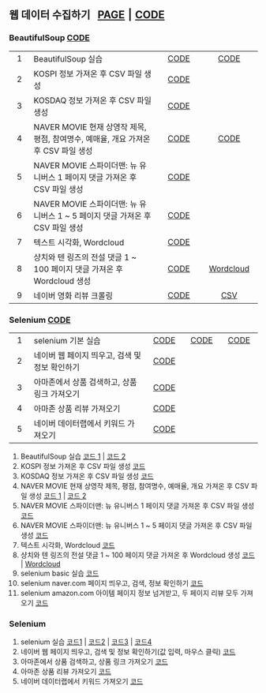 ## 웹 데이터 수집하기 &nbsp; [PAGE][Base_Page] ⎮ [CODE][Base_Code]

### BeautifulSoup [CODE][Bs_Code]

<table>
    <tr>
        <td width="70" align="center">1</td>
        <td width="630">BeautifulSoup 실습</td>
        <td width="150" align="center"><a href = "https://github.com/city1616/LikeLion_AI_SCHOOL_13th/blob/master/03.%20웹%20데이터%20수집하기/01.%20BeautifulSoup/04_BeautifulSoup_Basic.py">CODE</a></td>
        <td width="150" align="center"><a href = "https://github.com/city1616/LikeLion_AI_SCHOOL_13th/blob/master/03.%20웹%20데이터%20수집하기/01.%20BeautifulSoup/05_BeautifulSoup_Basic.py">CODE</a></td>
    </tr>
    <tr>
        <td align="center">2</td>
        <td>KOSPI 정보 가져온 후 CSV 파일 생성</td>
        <td align="center"><a href = "https://github.com/city1616/LikeLion_AI_SCHOOL_13th/blob/master/03.%20웹%20데이터%20수집하기/01.%20BeautifulSoup/06_stock_get.py">CODE</a></td>
        <td align="center"> </td>
    </tr>
    <tr>
        <td align="center">3</td>
        <td>KOSDAQ 정보 가져온 후 CSV 파일 생성</td>
        <td align="center"><a href = "https://github.com/city1616/LikeLion_AI_SCHOOL_13th/blob/master/03.%20웹%20데이터%20수집하기/01.%20BeautifulSoup/07_kosdaq.py">CODE</a></td>
        <td align="center"> </td>
    </tr>
    <tr>
        <td align="center">4</td>
        <td>NAVER MOVIE 현재 상영작 제목, 평점, 참여명수, 예매율, 개요 가져온 후 CSV 파일 생성</td>
        <td align="center"><a href = "https://github.com/city1616/LikeLion_AI_SCHOOL_13th/blob/master/03.%20웹%20데이터%20수집하기/01.%20BeautifulSoup/08_movie_info.py">CODE</a></td>
        <td align="center"><a href = "https://github.com/city1616/LikeLion_AI_SCHOOL_13th/blob/master/03.%20웹%20데이터%20수집하기/01.%20BeautifulSoup/09_naver_movie_01.py">CODE</a></td>
    </tr>
    <tr>
        <td align="center">5</td>
        <td>NAVER MOVIE 스파이더맨: 뉴 유니버스 1 페이지 댓글 가져온 후 CSV 파일 생성</td>
        <td align="center"><a href = "https://github.com/city1616/LikeLion_AI_SCHOOL_13th/blob/master/03.%20웹%20데이터%20수집하기/01.%20BeautifulSoup/10_naver_movie_comment_single_page.py">CODE</a></td>
        <td align="center"> </td>
    </tr>
    <tr>
        <td align="center">6</td>
        <td>NAVER MOVIE 스파이더맨: 뉴 유니버스 1 ~ 5 페이지 댓글 가져온 후 CSV 파일 생성</td>
        <td align="center"><a href = "https://github.com/city1616/LikeLion_AI_SCHOOL_13th/blob/master/03.%20웹%20데이터%20수집하기/01.%20BeautifulSoup/11_naver_movie_comment_multi_page.py">CODE</a></td>
        <td align="center"> </td>
    </tr>
    <tr>
        <td align="center">7</td>
        <td>텍스트 시각화, Wordcloud</td>
        <td align="center"><a href = "https://github.com/city1616/LikeLion_AI_SCHOOL_13th/blob/master/03.%20웹%20데이터%20수집하기/01.%20BeautifulSoup/12_text_vis.py">CODE</a></td>
        <td align="center"> </td>
    </tr>
    <tr>
        <td align="center">8</td>
        <td>샹치와 텐 링즈의 전설 댓글 1 ~ 100 페이지 댓글 가져온 후 Wordcloud 생성</td>
        <td align="center"><a href = "https://github.com/city1616/LikeLion_AI_SCHOOL_13th/blob/master/03.%20웹%20데이터%20수집하기/01.%20BeautifulSoup/13_text_vis2.py">CODE</a></td>
        <td align="center"><a href = "https://github.com/city1616/LikeLion_AI_SCHOOL_13th/blob/master/03.%20웹%20데이터%20수집하기/PNG/wordcloud_샹치와%20텐%20링즈의%20전설_댓글_1000개.png">Wordcloud</a></td>
    </tr>
    <tr>
        <td align="center">9</td>
        <td>네이버 영화 리뷰 크롤링</td>
        <td align="center"><a href = "https://github.com/city1616/LikeLion_AI_SCHOOL_13th/blob/master/03.%20웹%20데이터%20수집하기/01.%20BeautifulSoup/14_BeautifulSoup, Naver movie 리뷰 정보.ipynb">CODE</a></td>
        <td align="center"><a href = "https://github.com/city1616/LikeLion_AI_SCHOOL_13th/blob/master/03.%20웹%20데이터%20수집하기/CSV/스파이더맨리뷰.csv">CSV</a></td>
    </tr>
</table>

### Selenium [CODE][Selenium_Code]

<table>
    <tr>
        <td width="70" align="center">1</td>
        <td width="630">selenium 기본 실습</td>
        <td width="100" align="center"><a href = "https://github.com/city1616/LikeLion_AI_SCHOOL_13th/blob/master/03.%20웹%20데이터%20수집하기/02.%20Selenium/01_selenium_basic.py">CODE</a></td>
        <td width="100" align="center"><a href = "https://github.com/city1616/LikeLion_AI_SCHOOL_13th/blob/master/03.%20웹%20데이터%20수집하기/02.%20Selenium/02_selenium_basic.ipynb">CODE</a></td>
        <td width="100" align="center"><a href = "https://github.com/city1616/LikeLion_AI_SCHOOL_13th/blob/master/03.%20웹%20데이터%20수집하기/02.%20Selenium/06_selenium_실습.ipynb">CODE</a></td>
    </tr>
    <tr>
        <td align="center">2</td>
        <td>네이버 웹 페이지 띄우고, 검색 및 정보 확인하기</td>
        <td align="center"><a href = "https://github.com/city1616/LikeLion_AI_SCHOOL_13th/blob/master/03.%20웹%20데이터%20수집하기/02.%20Selenium/03_selenium_naver.ipynb">CODE</a></td>
        <td align="center"> </td>
        <td align="center"> </td>
    </tr>
    <tr>
        <td align="center">3</td>
        <td>아마존에서 상품 검색하고, 상품 링크 가져오기</td>
        <td align="center"><a href = "https://github.com/city1616/LikeLion_AI_SCHOOL_13th/blob/master/03.%20웹%20데이터%20수집하기/02.%20Selenium/04_selenium_amazon.ipynb">CODE</a></td>
        <td align="center"> </td>
        <td align="center"> </td>
    </tr>
    <tr>
        <td align="center">4</td>
        <td>아마존 상품 리뷰 가져오기</td>
        <td align="center"><a href = "https://github.com/city1616/LikeLion_AI_SCHOOL_13th/blob/master/03.%20웹%20데이터%20수집하기/02.%20Selenium/05_selenium_amazon_item_review.ipynb">CODE</a></td>
        <td align="center"> </td>
        <td align="center"> </td>
    </tr>
    <tr>
        <td align="center">5</td>
        <td>네이버 데이터랩에서 키워드 가져오기</td>
        <td align="center"><a href = "https://github.com/city1616/LikeLion_AI_SCHOOL_13th/blob/master/03.%20웹%20데이터%20수집하기/02.%20Selenium/07_Naver_Datalab.ipynb">CODE</a></td>
        <td align="center"> </td>
        <td align="center"> </td>
    </tr>
</table>


1. BeautifulSoup 실습 [코드 1](04_bs_basic.py) | [코드 2](05_bs_basic.py)
2. KOSPI 정보 가져온 후 CSV 파일 생성 [코드](06_stock_get.py)
3. KOSDAQ 정보 가져온 후 CSV 파일 생성 [코드](07_kosdaq.py)
4. NAVER MOVIE 현재 상영작 제목, 평점, 참여명수, 예매율, 개요 가져온 후 CSV 파일 생성 [코드 1](08_movie_info.py) | [코드 2](09_naver_movie_01.py)
5. NAVER MOVIE 스파이더맨: 뉴 유니버스 1 페이지 댓글 가져온 후 CSV 파일 생성 [코드](10_naver_movie_comment_single_page.py)
6. NAVER MOVIE 스파이더맨: 뉴 유니버스 1 ~ 5 페이지 댓글 가져온 후 CSV 파일 생성 [코드](11_naver_movie_comment_multi_page.py)
7. 텍스트 시각화, Wordcloud [코드](12_text_vis.py)
8. 샹치와 텐 링즈의 전설 댓글 1 ~ 100 페이지 댓글 가져온 후 Wordcloud 생성 [코드](13_text_vis2.py) | [Wordcloud](wordcloud_샹치와%20텐%20링즈의%20전설_댓글_1000개.png)
9. selenium basic 실습 [코드](16_selenium_basic.ipynb)
10. selenium naver.com 페이지 띄우고, 검색, 정보 확인하기 [코드](17_selenium_naver.ipynb)
11. selenium amazon.com 아이템 페이지 정보 넘겨받고, 두 페이지 리뷰 모두 가져오기 [코드](18_selenium_amazon_item_review.ipynb)

### Selenium
1. selenium 실습 [코드1]() | [코드2]() | [코드3]() | [코드4]()
2. 네이버 웹 페이지 띄우고, 검색 및 정보 확인하기(값 입력, 마우스 클릭) [코드]()
3. 아마존에서 상품 검색하고, 상품 링크 가져오기 [코드]()
4. 아마존 상품 리뷰 가져오기 [코드]()
5. 네이버 데이터랩에서 키워드 가져오기 [코드]()

[Base_Page]: https://city1616.github.io/LikeLion_AI_SCHOOL_13th/03.%20웹%20데이터%20수집하기/
[Base_Code]: https://github.com/city1616/LikeLion_AI_SCHOOL_13th/tree/master/03.%20웹%20데이터%20수집하기
[Bs_Code]: https://github.com/city1616/LikeLion_AI_SCHOOL_13th/tree/master/03.%20웹%20데이터%20수집하기/01.%20BeautifulSoup
[Selenium_Code]: https://github.com/city1616/LikeLion_AI_SCHOOL_13th/tree/master/03.%20웹%20데이터%20수집하기/02.%20Selenium